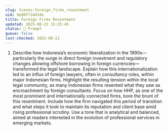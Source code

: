 ```yaml
---
slug: Scenes:foreign_firms_resentment
uid: 9e80ff1dd18e
title: Foreign Firms Resentment
updated: 2025-08-23 15:25:45
status: 💬 Prompt
queue: false
last-checked: 2025-08-21
---
```



1.  Describe how Indonesia’s economic liberalization in the 1990s—particularly the surge in direct foreign investment and regulatory changes allowing offshore borrowing in foreign currencies—transformed the legal landscape. Explain how this internationalization led to an influx of foreign lawyers, often in consultancy roles, within major Indonesian firms. Highlight the resulting tension within the local legal community, as many Indonesian firms resented what they saw as encroachment by foreign consultants. Focus on how HHP, as one of the most prominent and internationally connected firms, bore the brunt of this resentment. Include how the firm navigated this period of transition and what steps it took to maintain its reputation and client base amid rising professional scrutiny. Use a tone that is analytical and balanced, aimed at readers interested in the evolution of professional services in emerging markets.

